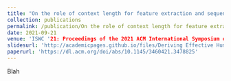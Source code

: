 ```yaml
---
title: "On the role of context length for feature extraction and sequence modeling in human activity recognition"
collection: publications
permalink: /publication/On the role of context length for feature extraction and sequence modeling in human activity recognition
date: 2021-09-21
venue: 'ISWC '21: Proceedings of the 2021 ACM International Symposium on Wearable Computers'
slidesurl: 'http://academicpages.github.io/files/Deriving Effective Human Activity Recognition Systems Through Objective Task Complexity Assessment.pdf'
paperurl: 'https://dl.acm.org/doi/abs/10.1145/3460421.3478825'
---
```


Blah

